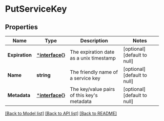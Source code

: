 # PutServiceKey

## Properties
Name | Type | Description | Notes
------------ | ------------- | ------------- | -------------
**Expiration** | [***interface{}**](interface{}.md) | The expiration date as a unix timestamp | [optional] [default to null]
**Name** | **string** | The friendly name of a service key | [optional] [default to null]
**Metadata** | [***interface{}**](interface{}.md) | The key/value pairs of this key&#x27;s metadata | [optional] [default to null]

[[Back to Model list]](../README.md#documentation-for-models) [[Back to API list]](../README.md#documentation-for-api-endpoints) [[Back to README]](../README.md)

